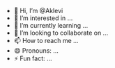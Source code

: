 - 👋 Hi, I’m @Aklevi
- 👀 I’m interested in ...
- 🌱 I’m currently learning ...
- 💞️ I’m looking to collaborate on ...
- 📫 How to reach me ...
- 😄 Pronouns: ...
- ⚡ Fun fact: ...

<!---
Aklevi/Aklevi is a ✨ special ✨ repository because its `README.md` (this file) appears on your GitHub profile.
You can click the Preview link to take a look at your changes.
--->
